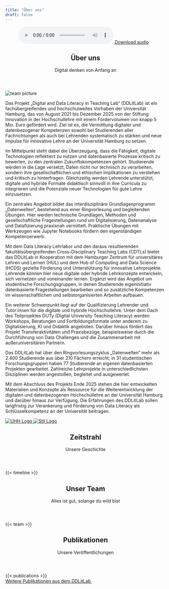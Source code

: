 ```yaml
---
title: "Über uns"
draft: false
---
```


<figure>
  <audio controls src="https://www.pod.uni-hamburg.de/1/files/16__--file--25--s--webplayer--c--episode--Podcast_Linguistik-Duo_final.mp3"></audio>
  <a href="https://www.pod.uni-hamburg.de/1/files/16__--file--25--s--webplayer--c--episode--Podcast_Linguistik-Duo_final.mp3"> Download audio </a>
</figure>


<section>
  <header class="section-header">
    <h1 class="section-title">Über uns</h1>
    <p class="section-subtitle">Digital denken von Anfang an</p>
  </header>
  <div class="wide-image">
      <img src="/images/team/_gruppenbild.jpg" alt="team picture">
    </div>
    <article class="about-text-wide">
    <p>Das Projekt „Digital and Data Literacy in Teaching Lab“ (DDLitLab) ist ein fachübergreifendes und hochschulweites Vorhaben der Universität Hamburg, das von August 2021 bis Dezember 2025 von der Stiftung Innovation in der Hochschullehre mit einem Fördervolumen von knapp 5 Mio. Euro gefördert wird. Ziel ist es, die Vermittlung digitaler und datenbezogener Kompetenzen sowohl bei Studierenden aller Fachrichtungen als auch bei Lehrenden systematisch zu stärken und neue Impulse für innovative Lehre an der Universität Hamburg zu setzen.</p>
    <p>Im Mittelpunkt steht dabei die Überzeugung, dass die Fähigkeit, digitale Technologien reflektiert zu nutzen und datenbasierte Prozesse kritisch zu bewerten, zu den zentralen Zukunftskompetenzen gehört. Studierende werden in die Lage versetzt, Daten nicht nur technisch zu verarbeiten, sondern ihre gesellschaftlichen und ethischen Implikationen zu verstehen und kritisch zu hinterfragen. Gleichzeitig werden Lehrende unterstützt, digitale und hybride Formate didaktisch sinnvoll in ihre Curricula zu integrieren und die Potenziale neuer Technologien für gute Lehre einzusetzen.</p>
    <p>Ein zentrales Angebot bildet das interdisziplinäre Grundlagenprogramm „Datenwelten“, bestehend aus einer Ringvorlesung und begleitenden Übungen. Hier werden technische Grundlagen, Methoden und gesellschaftliche Fragestellungen rund um Digitalisierung, Datenanalyse und Datafizierung praxisnah vermittelt. Praktische Übungen mit Werkzeugen wie Jupyter Notebooks fördern den eigenständigen Kompetenzerwerb.</p>
    <p>Mit dem Data Literacy Lehrlabor und den daraus resultierenden fakultätsübergreifenden Cross-Disciplinary Teaching Labs (CDTLs) bietet das DDLitLab in Kooperation mit dem Hamburger Zentrum für universitäres Lehren und Lernen (HUL) und dem Hub of Computing and Data Science (HCDS) gezielte Förderung und Unterstützung für innovative Lehrprojekte. Lehrende können hier neue digitale oder hybride Lehrkonzepte entwickeln, sich vernetzen und voneinander lernen. Ergänzt wird das Angebot um studentische Forschungsgruppen, in denen Studierende eigeninitiativ datenbasierte Fragestellungen bearbeiten und so zusätzliche Kompetenzen im wissenschaftlichen und selbstorganisierten Arbeiten aufbauen.</p>
    <p>Ein weiterer Schwerpunkt liegt auf der Qualifizierung Lehrender und Tutor:innen für die digitale und hybride Hochschullehre. Unter dem Dach des Teilprojektes DUTy (Digital University Teaching Literacy) werden Workshops, Beratungen und Fortbildungsformate unter anderem zu Digitalisierung, KI und Didaktik angeboten. Darüber hinaus fördert das Projekt Transferaktivitäten und Praxisbezüge, beispielsweise durch die Durchführung von Data Challenges und die Zusammenarbeit mit außeruniversitären Partnern.</p>
    <p>Das DDLitLab hat über den Ringvorlesungszyklus „Datenwelten“ mehr als 2.400 Studierende aus über 210 Fächern erreicht; in 31 studentischen Forschungsgruppen haben 77 Studierende an eigenen datenbasierten Projekten gearbeitet. Zahlreiche Lehrprojekte in unterschiedlichsten Disziplinen werden angestoßen, begleitet und ausgewertet.</p>
    <p>Mit dem Abschluss des Projekts Ende 2025 stehen die hier entwickelten Materialien und Konzepte als Ressource für die Weiterentwicklung der digitalen und datenbezogenen Hochschullehre an der Universität Hamburg und darüber hinaus zur Verfügung. Die Erfahrungen des DDLitLab sollen langfristig zur Verankerung und Förderung von Data Literacy als Schlüsselkompetenz an der Universität beitragen.</p>
    </article>
    <div class="logo-grid logo-grid-ddlitlab">
        <a href="https://www.uni-hamburg.de/">
          <img src="/svg/uhh.svg" alt="UHH Logo">
        </a>
        <a href="https://stiftung-hochschullehre.de/">
          <img src="/svg/stil_2.svg" alt="Stil Logo">
        </a>
      </div>
  </section>

<section>
    <header class="section-header">
      <h1 class="section-title">Zeitstrahl</h1>
      <p class="section-subtitle">Unsere Geschichte</p>
    </header>
    {{< timeline >}}
</section>

<section>
  <header class="section-header">
    <h1 class="section-title">Unser Team</h1>
    <p class="section-subtitle">Alles ist gut, solange du wild bist</p>
  </header>
  <div class="team-grid">
      {{< team >}}
    </div>
  </section>


<section class="section-publications" id="publications">
  <header class="section-header">
    <h1 class="section-title">Publikationen</h1>
    <p class="section-subtitle">Unsere Veröffentlichungen</p>
  </header>
  <div class="publication-grid">
    {{< publications >}}
    </div>

  <div class="publications-more">      
      <a class="hover-fx publications-more" href="https://www.fis.uni-hamburg.de/publikationen.html?q=DDLitLab&order=publicationYear&orderBy=descending&treffer=10&publishedAfterDate=&publishedBeforeDate=" target="_blank">
        Weitere Publikationen aus dem DDLitLab
      <i class='codicon codicon-arrow-right' style='font-size: 1.6rem; transform: rotate(-45deg); display: inline-block; font-weight: 1000'></i>    
      </a>
  </div>

  </div>
</section>

